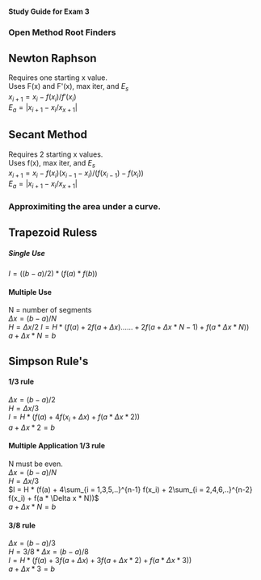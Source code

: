 #### Study Guide for Exam 3

### Open Method Root Finders 
## Newton Raphson
Requires one starting x value.  
Uses F(x) and F'(x), max iter, and $E_s$  
$x_{i+1} = x_i - f(x_i)/f'(x_i)$  
$E_a = \vert x_{i+1} - x_i / x_{x+1} \vert$  
## Secant Method
Requires 2 starting x values.  
Uses f(x), max iter, and $E_s$  
$x_{i+1} = x_i - f(x_i)(x_{i-1} - x_i)/( f(x_{i-1})-f(x_i) )$  
$E_a = \vert x_{i+1} - x_i / x_{x+1} \vert$  
### Approximiting the area under a curve.
## Trapezoid Ruless
##### Single Use
$I = ((b-a)/2 ) * ( f(a) * f(b))$ 
#### Multiple Use
N = number of segments  
$\Delta x = (b-a)/N$  
$H = \Delta x / 2$
$I = H * (f(a) + 2f(a + \Delta x) ...... + 2f(a + \Delta x * N-1) + f(a * \Delta x * N))$  
$a + \Delta x * N = b$
## Simpson Rule's
#### 1/3 rule
$\Delta x = (b-a)/2$  
$H = \Delta x / 3$  
$I = H * (f(a) + 4f(x_i + \Delta x) + f(a *\Delta x * 2))$  
$a + \Delta x * 2 = b$  
#### Multiple Application 1/3 rule
N must be even.  
$\Delta x = (b-a)/N$  
$H = \Delta x / 3$  
$I = H * (f(a) + 4\sum_{i = 1,3,5,..}^{n-1} f(x_i) + 2\sum_{i = 2,4,6,..}^{n-2} f(x_i) + f(a * \Delta x * N))$  
$a + \Delta x * N = b$  
#### 3/8 rule
$\Delta x = (b-a)/3$  
$H = 3/8 * \Delta x = (b-a)/8$  
$I = H * (f(a) + 3f(a + \Delta x) + 3f(a + \Delta x * 2) + f(a * \Delta x * 3))$  
$a + \Delta x * 3 = b$  